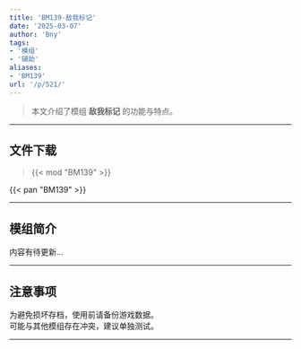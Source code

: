 ```yaml
---
title: 'BM139-敌我标记'
date: '2025-03-07'
author: 'Bny'
tags:
- '模组'
- '辅助'
aliases:
- 'BM139'
url: '/p/521/'
---
```


> 本文介绍了模组 **敌我标记** 的功能与特点。

---

## 文件下载  

> {{< mod "BM139" >}}  

{{< pan "BM139" >}}  

---

## 模组简介

>  
内容有待更新...  

---

## 注意事项

>  
为避免损坏存档，使用前请备份游戏数据。  
可能与其他模组存在冲突，建议单独测试。  

---

